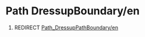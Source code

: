 # Path DressupBoundary/en

1.  REDIRECT [Path\_DressupPathBoundary/en](Path_DressupPathBoundary/en.md)
